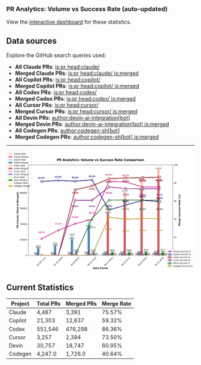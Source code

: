 ### PR Analytics: Volume vs Success Rate (auto‑updated)

View the [interactive dashboard](https://aavetis.github.io/ai-pr-watcher/) for these statistics.

## Data sources

Explore the GitHub search queries used:

- **All Claude PRs**: [is:pr head:claude/](https://github.com/search?q=is:pr+head:claude/&type=pullrequests)
- **Merged Claude PRs**: [is:pr head:claude/ is:merged](https://github.com/search?q=is:pr+head:claude/+is:merged&type=pullrequests)
- **All Copilot PRs**: [is:pr head:copilot/](https://github.com/search?q=is:pr+head:copilot/&type=pullrequests)
- **Merged Copilot PRs**: [is:pr head:copilot/ is:merged](https://github.com/search?q=is:pr+head:copilot/+is:merged&type=pullrequests)
- **All Codex PRs**: [is:pr head:codex/](https://github.com/search?q=is:pr+head:codex/&type=pullrequests)
- **Merged Codex PRs**: [is:pr head:codex/ is:merged](https://github.com/search?q=is:pr+head:codex/+is:merged&type=pullrequests)
- **All Cursor PRs**: [is:pr head:cursor/](https://github.com/search?q=is:pr+head:cursor/&type=pullrequests)
- **Merged Cursor PRs**: [is:pr head:cursor/ is:merged](https://github.com/search?q=is:pr+head:cursor/+is:merged&type=pullrequests)
- **All Devin PRs**: [author:devin-ai-integration[bot]](https://github.com/search?q=author:devin-ai-integration[bot]&type=pullrequests)
- **Merged Devin PRs**: [author:devin-ai-integration[bot] is:merged](https://github.com/search?q=author:devin-ai-integration[bot]+is:merged&type=pullrequests)
- **All Codegen PRs**: [author:codegen-sh[bot]](https://github.com/search?q=author:codegen-sh[bot]&type=pullrequests)
- **Merged Codegen PRs**: [author:codegen-sh[bot] is:merged](https://github.com/search?q=author:codegen-sh[bot]+is:merged&type=pullrequests)

---

![chart](docs/chart.png)

## Current Statistics

| Project | Total PRs | Merged PRs | Merge Rate |
| ------- | --------- | ---------- | ---------- |
| Claude  | 4,487 | 3,391 | 75.57% |
| Copilot | 21,303 | 12,637 | 59.32% |
| Codex   | 551,546 | 476,298 | 86.36% |
| Cursor  | 3,257 | 2,394 | 73.50% |
| Devin   | 30,757 | 18,747 | 60.95% |
| Codegen | 4,247.0 | 1,726.0 | 40.64% |